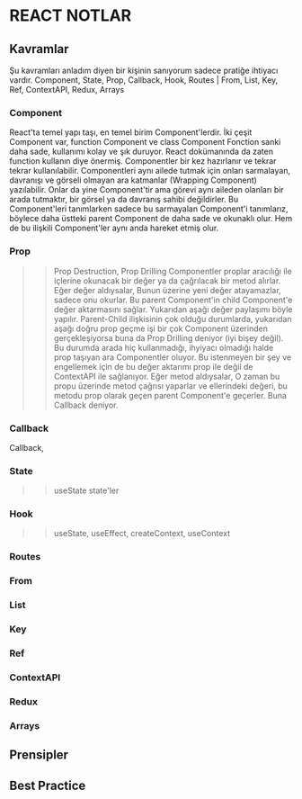 # REACT NOTLAR

## Kavramlar
Şu kavramları anladım diyen bir kişinin sanıyorum sadece pratiğe ihtiyacı vardır.
Component, State, Prop, Callback, Hook, Routes | From, List, Key, Ref, ContextAPI, Redux, Arrays

### Component
React'ta temel yapı taşı, en temel birim Component'lerdir.
İki çeşit Component var, function Component ve class Component
Fonction sanki daha sade, kullanımı kolay ve şık duruyor. React dokümanında da zaten function kullanın diye önermiş.
Componentler bir kez hazırlanır ve tekrar tekrar kullanılabilir.
Componentleri aynı ailede tutmak için onları sarmalayan, davranışı ve görseli olmayan ara katmanlar (Wrapping Component) yazılabilir. Onlar da yine Component'tir ama görevi aynı aileden olanları bir arada tutmaktır, bir görsel ya da davranış sahibi değildirler. Bu Component'leri tanımlarken sadece bu sarmayalan Component'i tanımlarız, böylece daha üstteki parent Component de daha sade ve okunaklı olur. Hem de bu ilişkili Component'ler aynı anda hareket etmiş olur.

### Prop
>> Prop Destruction, Prop Drilling
Componentler proplar aracılığı ile içlerine okunacak bir değer ya da çağrılacak bir metod alırlar.
Eğer değer aldıysalar,
  Bunun üzerine yeni değer atayamazlar, sadece onu okurlar. Bu parent Component'in child Component'e değer aktarmasını sağlar. Yukarıdan aşağı değer paylaşımı böyle yapılır.
  Parent-Child ilişkisinin çok olduğu durumlarda, yukarıdan aşağı doğru prop geçme işi bir çok Component üzerinden gerçekleşiyorsa buna da Prop Drilling deniyor (iyi bişey değil). Bu durumda arada hiç kullanmadığı, ihyiyacı olmadığı halde prop taşıyan ara Componentler oluyor. Bu istenmeyen bir şey ve engellemek için de bu değer aktarımı prop ile değil de ContextAPI ile sağlanıyor.
Eğer metod aldıysalar,
  O zaman bu propu üzerinde metod çağrısı yaparlar ve ellerindeki değeri, bu metodu prop olarak geçen parent Component'e geçerler. Buna Callback deniyor.

### Callback
Callback,

### State
>> useState
state'ler

### Hook
>> useState, useEffect, createContext, useContext

### Routes

### From

### List

### Key

### Ref

### ContextAPI

### Redux

### Arrays


## Prensipler


## Best Practice

